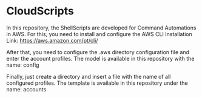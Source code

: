 # CloudScripts

In this repository, the ShellScripts are developed for Command Automations in AWS. For this, you need to install and configure the AWS CLI
Installation Link: https://aws.amazon.com/pt/cli/

After that, you need to configure the .aws directory configuration file and enter the account profiles. The model is available in this repository with the name: config

Finally, just create a directory and insert a file with the name of all configured profiles. The template is available in this repository under the name: accounts
